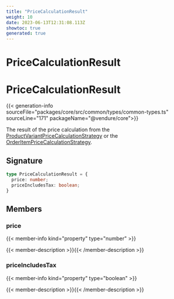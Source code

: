 ```yaml
---
title: "PriceCalculationResult"
weight: 10
date: 2023-06-13T12:31:08.113Z
showtoc: true
generated: true
---
```

<!-- This file was generated from the Vendure source. Do not modify. Instead, re-run the "docs:build" script -->

# PriceCalculationResult
<div class="symbol">


# PriceCalculationResult

{{< generation-info sourceFile="packages/core/src/common/types/common-types.ts" sourceLine="171" packageName="@vendure/core">}}

The result of the price calculation from the <a href='/typescript-api/products-stock/product-variant-price-calculation-strategy#productvariantpricecalculationstrategy'>ProductVariantPriceCalculationStrategy</a> or the
<a href='/typescript-api/orders/order-item-price-calculation-strategy#orderitempricecalculationstrategy'>OrderItemPriceCalculationStrategy</a>.

## Signature

```TypeScript
type PriceCalculationResult = {
  price: number;
  priceIncludesTax: boolean;
}
```
## Members

### price

{{< member-info kind="property" type="number"  >}}

{{< member-description >}}{{< /member-description >}}

### priceIncludesTax

{{< member-info kind="property" type="boolean"  >}}

{{< member-description >}}{{< /member-description >}}


</div>

